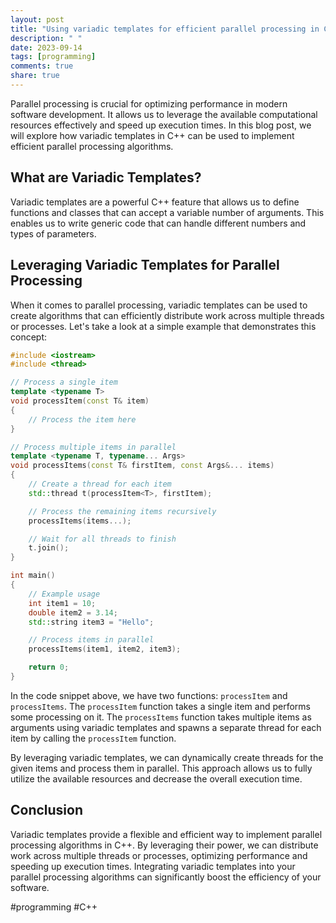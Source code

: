 ```yaml
---
layout: post
title: "Using variadic templates for efficient parallel processing in C++"
description: " "
date: 2023-09-14
tags: [programming]
comments: true
share: true
---
```


Parallel processing is crucial for optimizing performance in modern software development. It allows us to leverage the available computational resources effectively and speed up execution times. In this blog post, we will explore how variadic templates in C++ can be used to implement efficient parallel processing algorithms.

## What are Variadic Templates?

Variadic templates are a powerful C++ feature that allows us to define functions and classes that can accept a variable number of arguments. This enables us to write generic code that can handle different numbers and types of parameters.

## Leveraging Variadic Templates for Parallel Processing

When it comes to parallel processing, variadic templates can be used to create algorithms that can efficiently distribute work across multiple threads or processes. Let's take a look at a simple example that demonstrates this concept:

```cpp
#include <iostream>
#include <thread>

// Process a single item
template <typename T>
void processItem(const T& item)
{
    // Process the item here
}

// Process multiple items in parallel
template <typename T, typename... Args>
void processItems(const T& firstItem, const Args&... items)
{
    // Create a thread for each item
    std::thread t(processItem<T>, firstItem);

    // Process the remaining items recursively
    processItems(items...);

    // Wait for all threads to finish
    t.join();
}

int main()
{
    // Example usage
    int item1 = 10;
    double item2 = 3.14;
    std::string item3 = "Hello";

    // Process items in parallel
    processItems(item1, item2, item3);

    return 0;
}
```

In the code snippet above, we have two functions: `processItem` and `processItems`. The `processItem` function takes a single item and performs some processing on it. The `processItems` function takes multiple items as arguments using variadic templates and spawns a separate thread for each item by calling the `processItem` function.

By leveraging variadic templates, we can dynamically create threads for the given items and process them in parallel. This approach allows us to fully utilize the available resources and decrease the overall execution time.

## Conclusion

Variadic templates provide a flexible and efficient way to implement parallel processing algorithms in C++. By leveraging their power, we can distribute work across multiple threads or processes, optimizing performance and speeding up execution times. Integrating variadic templates into your parallel processing algorithms can significantly boost the efficiency of your software.

#programming #C++